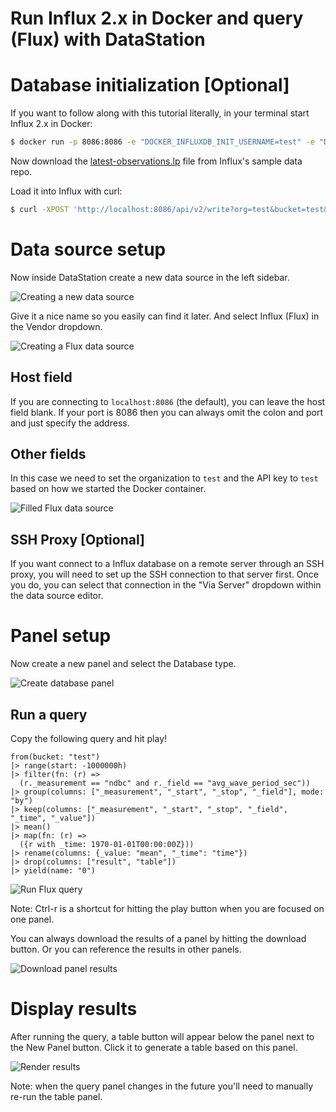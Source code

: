 # Run Influx 2.x in Docker and query (Flux) with DataStation

# Database initialization [Optional]

If you want to follow along with this tutorial literally, in your
terminal start Influx 2.x in Docker:

```bash
$ docker run -p 8086:8086 -e "DOCKER_INFLUXDB_INIT_USERNAME=test" -e "DOCKER_INFLUXDB_INIT_PASSWORD=testtest" -e "DOCKER_INFLUXDB_INIT_MODE=setup" -e "DOCKER_INFLUXDB_INIT_ORG=test" -e "DOCKER_INFLUXDB_INIT_BUCKET=test" -e "DOCKER_INFLUXDB_INIT_ADMIN_TOKEN=test" influxdb:2.0
```

Now download the
[latest-observations.lp](https://github.com/influxdata/influxdb2-sample-data/blob/master/noaa-ndbc-data/latest-observations.lp)
file from Influx's sample data repo.

Load it into Influx with curl:

```bash
$ curl -XPOST 'http://localhost:8086/api/v2/write?org=test&bucket=test&precision=ns' --header 'Authorization: Token test' --data-binary @./noaa-ndbc-data-sample.lp
```

# Data source setup

Now inside DataStation create a new data source in the left sidebar.

![Creating a new data source](/tutorials/create-data-source.gif)

Give it a nice name so you easily can find it later. And select Influx
(Flux) in the Vendor dropdown.

![Creating a Flux data source](/tutorials/create-flux-data-source.png)

## Host field

If you are connecting to `localhost:8086` (the default), you can
leave the host field blank. If your port is 8086 then you can always
omit the colon and port and just specify the address.

## Other fields

In this case we need to set the organization to `test` and the API key
to `test` based on how we started the Docker container.

![Filled Flux data source](/tutorials/flux-data-source-filled.png)

## SSH Proxy [Optional]

If you want connect to a Influx database on a remote server through an
SSH proxy, you will need to set up the SSH connection to that server
first. Once you do, you can select that connection in the "Via Server"
dropdown within the data source editor.

# Panel setup

Now create a new panel and select the Database type.

![Create database panel](/tutorials/create-flux-database-panel.gif)

## Run a query

Copy the following query and hit play!

```flux
from(bucket: "test")
|> range(start: -1000000h)
|> filter(fn: (r) =>
  (r._measurement == "ndbc" and r._field == "avg_wave_period_sec"))
|> group(columns: ["_measurement", "_start", "_stop", "_field"], mode: "by")
|> keep(columns: ["_measurement", "_start", "_stop", "_field", "_time", "_value"])
|> mean()
|> map(fn: (r) =>
  ({r with _time: 1970-01-01T00:00:00Z}))
|> rename(columns: {_value: "mean", "_time": "time"})
|> drop(columns: ["result", "table"])
|> yield(name: "0")
```

![Run Flux query](/tutorials/run-flux-query.gif)

Note: Ctrl-r is a shortcut for hitting the play button when you are
focused on one panel.

You can always download the results of a panel by hitting the download
button. Or you can reference the results in other panels.

![Download panel results](/tutorials/download-flux-panel-results.png)

# Display results

After running the query, a table button will appear below the panel
next to the New Panel button. Click it to generate a table based on
this panel.

![Render results](/tutorials/graph-flux-database-results.gif)

Note: when the query panel changes in the future you'll need to
manually re-run the table panel.
